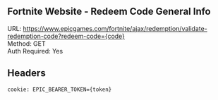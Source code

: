 ## Fortnite Website - Redeem Code General Info

URL: https://www.epicgames.com/fortnite/ajax/redemption/validate-redemption-code?redeem-code={code} \
Method: GET \
Auth Required: Yes

## Headers
```
cookie: EPIC_BEARER_TOKEN={token}
```
